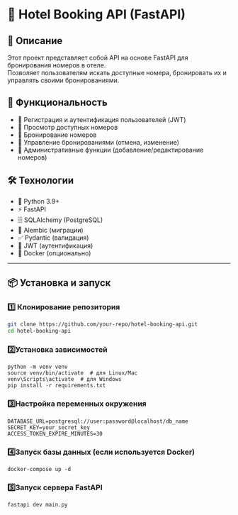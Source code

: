 # 🏨 Hotel Booking API (FastAPI)

## 📌 Описание
Этот проект представляет собой API на основе FastAPI для бронирования номеров в отеле.  
Позволяет пользователям искать доступные номера, бронировать их и управлять своими бронированиями.

## 🚀 Функциональность
- 🔹 Регистрация и аутентификация пользователей (JWT)  
- 🔹 Просмотр доступных номеров  
- 🔹 Бронирование номеров  
- 🔹 Управление бронированиями (отмена, изменение)  
- 🔹 Административные функции (добавление/редактирование номеров)  

## 🛠️ Технологии
- 🐍 Python 3.9+  
- ⚡ FastAPI  
- 🗄️ SQLAlchemy (PostgreSQL)  
- 🔄 Alembic (миграции)  
- ✅ Pydantic (валидация)  
- 🔐 JWT (аутентификация)  
- 🐳 Docker (опционально)  

---

## 📦 Установка и запуск

### 1️⃣ Клонирование репозитория
```sh
git clone https://github.com/your-repo/hotel-booking-api.git
cd hotel-booking-api
```

### 2️⃣Установка зависимостей
```
python -m venv venv
source venv/bin/activate  # для Linux/Mac
venv\Scripts\activate  # для Windows
pip install -r requirements.txt
```

### 3️⃣Настройка переменных окружения
```
DATABASE_URL=postgresql://user:password@localhost/db_name
SECRET_KEY=your_secret_key
ACCESS_TOKEN_EXPIRE_MINUTES=30

```

### 4️⃣Запуск базы данных (если используется Docker)
```
docker-compose up -d
```

### 5️⃣Запуск сервера FastAPI
```cmd
fastapi dev main.py
```
